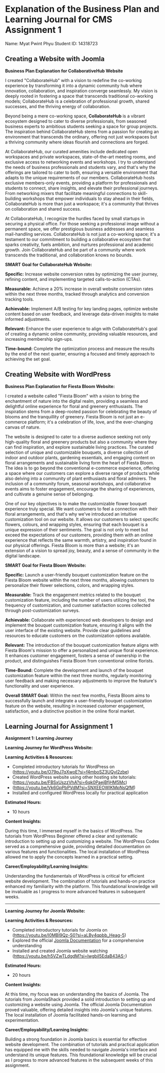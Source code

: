 # Explanation of the Business Plan and Learning Journal for CMS Assignment 1

Name: Myat Pwint Phyu
Student ID: 14318723

## Creating a Website with Joomla 

**Business Plan Explanation for CollaborativeHub Website**

I created "CollaborateHub" with a vision to redefine the co-working experience by transforming it into a dynamic community hub where innovation, collaboration, and inspiration converge seamlessly. My vision is deeply rooted in fostering a space that transcends traditional co-working models; CollaborateHub is a celebration of professional growth, shared successes, and the thriving energy of collaboration.

Beyond being a mere co-working space, **CollaborateHub** is a vibrant ecosystem designed to cater to diverse professionals, from seasoned business experts to ambitious students seeking a space for group projects. The inspiration behind CollaborateHub stems from a passion for creating an environment that transcends the ordinary, offering not just workspaces but a thriving community where ideas flourish and connections are forged.

At CollaborateHub, our curated amenities include dedicated open workspaces and private workspaces, state-of-the-art meeting rooms, and exclusive access to networking events and workshops. I try to understand the needs of business professionals and students vary, and that's why the offerings are tailored to cater to both, ensuring a versatile environment that adapts to the unique requirements of our members. CollaborateHub hosts exclusive members-only events, providing a platform for professionals and students to connect, share insights, and elevate their professional journeys. From networking mixers that facilitate meaningful connections to skill-building workshops that empower individuals to stay ahead in their fields, CollaborateHub is more than just a workspace; it's a community that thrives on collaboration and shared success.

At CollaborateHub, I recognize the hurdles faced by small startups in securing a physical office. For those seeking a professional image without a permanent space, we offer prestigious business addresses and seamless mail-handling services. CollaborateHub is not just a co-working space; it's a testament to our commitment to building a collaborative ecosystem that sparks creativity, fuels ambition, and nurtures professional and academic growth. Join CollaborateHub and be part of a community where work transcends the traditional, and collaboration knows no bounds.

**SMART Goal for CollaborateHub Website:**

**Specific:** Increase website conversion rates by optimizing the user journey, refining content, and implementing targeted calls-to-action (CTAs).

**Measurable:** Achieve a 20% increase in overall website conversion rates within the next three months, tracked through analytics and conversion tracking tools.

**Achievable:** Implement A/B testing for key landing pages, optimize website content based on user feedback, and leverage data-driven insights to make informed adjustments.

**Relevant:** Enhance the user experience to align with CollaborateHub's goal of creating a dynamic online community, providing valuable resources, and increasing membership sign-ups.

**Time-bound:** Complete the optimization process and measure the results by the end of the next quarter, ensuring a focused and timely approach to achieving the set goal.

## Creating Website with WordPress

**Business Plan Explanation for Fiesta Bloom Website:**

I created a website called "Fiesta Bloom" with a vision to bring the enchantment of nature into the digital realm, providing a seamless and delightful online experience for floral and greenery enthusiasts. The inspiration stems from a deep-rooted passion for celebrating the beauty of blooms and the tranquillity of greenery. Fiesta Bloom is not just an e-commerce platform; it's a celebration of life, love, and the ever-changing canvas of nature.

The website is designed to cater to a diverse audience seeking not only high-quality floral and greenery products but also a community where they can find inspiration, and explore sustainable living practices. The curated selection of unique and customizable bouquets, a diverse collection of indoor and outdoor plants, gardening essentials, and engaging content on floral arrangements and sustainable living form the heart of Fiesta Bloom. The idea is to go beyond the conventional e-commerce experience, offering a space where our customers can explore a diverse range of products while also delving into a community of plant enthusiasts and floral admirers. The inclusion of a community forum, seasonal workshops, and collaborative events aims to foster engagement, encourage the sharing of experiences, and cultivate a genuine sense of belonging.

One of our key objectives is to make the customizable flower bouquet experience truly special. We want customers to feel a connection with their floral arrangements, and that's why we've introduced an intuitive customization tool on our website. It allows our customers to select specific flowers, colours, and wrapping styles, ensuring that each bouquet is a unique expression of their sentiments. The goal is not only to meet but exceed the expectations of our customers, providing them with an online experience that reflects the same warmth, artistry, and inspiration found in our physical offerings. Fiesta Bloom is more than a website; it's an extension of a vision to spread joy, beauty, and a sense of community in the digital landscape.

**SMART Goal for Fiesta Bloom Website:**

**Specific:**
Launch a user-friendly bouquet customization feature on the Fiesta Bloom website within the next three months, allowing customers to personalize their flower selections, colors, and wrapping styles.

**Measurable:**
Track the engagement metrics related to the bouquet customization feature, including the number of users utilizing the tool, the frequency of customization, and customer satisfaction scores collected through post-customization surveys.

**Achievable:**
Collaborate with experienced web developers to design and implement the bouquet customization feature, ensuring it aligns with the user interface of the existing website. Provide clear guidelines and resources to educate customers on the customization options available.

**Relevant:**
The introduction of the bouquet customization feature aligns with Fiesta Bloom's mission to offer a personalized and unique floral experience. It enhances customer engagement, fosters a sense of ownership in the product, and distinguishes Fiesta Bloom from conventional online florists.

**Time-Bound:**
Complete the development and launch of the bouquet customization feature within the next three months, regularly monitoring user feedback and making necessary adjustments to improve the feature's functionality and user experience.

**Overall SMART Goal:**
Within the next few months, Fiesta Bloom aims to successfully launch and integrate a user-friendly bouquet customization feature on the website, resulting in increased customer engagement, satisfaction, and a distinctive position in the online floral market.

## Learning Journal for Assignment 1

**Assignment 1: Learning Journey**

**Learning Journey for WordPress Website:**

**Learning Activities & Resources:**

- Completed introductory tutorials for WordPress on (https://youtu.be/O79pJ7qXwoE?si=f4mboSZ3UQyI2zbe)
- Created WordPress website using other hosting site tutorials: (https://youtu.be/FBSxUszzVhA?si=6qk0PaejBfjHM5Mc)
- (https://youtu.be/Vk6GpPbPVdM?si=SNXEEOWlKMpNsQfM)
- Installed and configured WordPress locally for practical application

**Estimated Hours:**
- 10 hours

**Content Insights:**

During this time, I immersed myself in the basics of WordPress. The tutorials from WordPress Beginner offered a clear and systematic introduction to setting up and customizing a website. The WordPress Codex served as a comprehensive guide, providing detailed documentation on various features and functionalities. The local installation of WordPress allowed me to apply the concepts learned in a practical setting.

**Career/Employability/Learning Insights:**

Understanding the fundamentals of WordPress is critical for efficient website development. The combination of tutorials and hands-on practice enhanced my familiarity with the platform. This foundational knowledge will be invaluable as I progress to more advanced features in subsequent weeks.

---

**Learning Journey for Joomla Website:**

**Learning Activities & Resources:**

- Completed introductory tutorials for Joomla on (https://youtu.be/I0MBI9Qz-S0?si=aLBy4qpbb_Heag-5)
- Explored the official [Joomla Documentation](https://docs.joomla.org/) for a comprehensive understanding
- Installed and created Joomla website watching (https://youtu.be/h5VZwTLdgdM?si=lwgbiI5EdaB43AS-)

**Estimated Hours:**
- 20 hours

**Content Insights:**

At this time, my focus was on understanding the basics of Joomla. The tutorials from JoomlaShack provided a solid introduction to setting up and customizing a website using Joomla. The official Joomla Documentation proved valuable, offering detailed insights into Joomla's unique features. The local installation of Joomla facilitated hands-on learning and experimentation.

**Career/Employability/Learning Insights:**

Building a strong foundation in Joomla basics is essential for effective website development. The combination of tutorials and practical application has equipped me with the skills needed to navigate Joomla's interface and understand its unique features. This foundational knowledge will be crucial as I progress to more advanced features in the subsequent weeks of this assignment.
